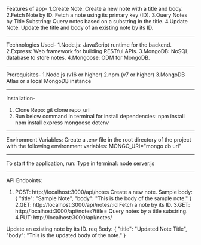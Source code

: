 Features of app-
1.Create Note: Create a new note with a title and body.
2.Fetch Note by ID: Fetch a note using its primary key (ID).
3.Query Notes by Title Substring: Query notes based on a substring in the title.
4.Update Note: Update the title and body of an existing note by its ID.

----------------------------------
Technologies Used-
1.Node.js: JavaScript runtime for the backend.
2.Express: Web framework for building RESTful APIs.
3.MongoDB: NoSQL database to store notes.
4.Mongoose: ODM for MongoDB.

---------------------------------
Prerequisites-
1.Node.js (v16 or higher)
2.npm (v7 or higher)
3.MongoDB Atlas or a local MongoDB instance

-----------------------------------
Installation-
1. Clone Repo:
   git clone repo_url
2. Run below command in terminal for install dependencies:
   npm install
   npm install express mongoose dotenv

-----------------------------------
Environment Variables:
Create a .env file in the root directory of the project with the following environment variables:
MONGO_URI="mongo db url"

------------------------------------
To start the application, run:
Type in terminal: node server.js

--------------------------------------
API Endpoints:
1. POST: http://localhost:3000/api/notes
Create a new note.
Sample body:
{
  "title": "Sample Note",
  "body": "This is the body of the sample note."
}
2.GET: http://localhost:3000/api/notes/:id
Fetch a note by its ID.
3.GET: http://localhost:3000/api/notes?title=<substring>
Query notes by a title substring.
4.PUT: http://localhost:3000/api/notes/

Update an existing note by its ID.
req Body:
{
  "title": "Updated Note Title",
  "body": "This is the updated body of the note."
}


